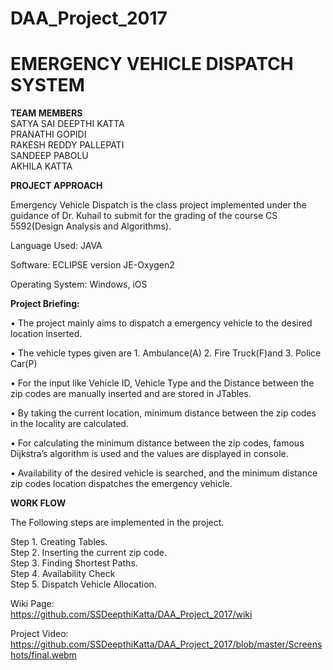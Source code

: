# DAA_Project_2017   

# EMERGENCY VEHICLE DISPATCH SYSTEM   
   
**TEAM MEMBERS**   
SATYA SAI DEEPTHI KATTA   
PRANATHI GOPIDI   
RAKESH REDDY PALLEPATI   
SANDEEP PABOLU   
AKHILA KATTA   
   
   
   **PROJECT APPROACH**   
   
Emergency Vehicle Dispatch is the class project implemented under the guidance of          Dr. Kuhail to submit for the grading of the course CS 5592(Design Analysis and Algorithms).    

Language Used: JAVA   

Software: ECLIPSE version JE-Oxygen2  

Operating System: Windows, iOS   
    
  **Project Briefing:**   
  
•	The project mainly aims to dispatch a emergency vehicle to the desired location inserted.   

•	The vehicle types given are 1. Ambulance(A) 2. Fire Truck(F)and 3. Police Car(P)  

•	For the input like Vehicle ID, Vehicle Type and the Distance between the zip codes are manually inserted and are stored in JTables.   

•	 By taking the current location, minimum distance between the zip codes in the locality are calculated.    

•	For calculating the minimum distance between the zip codes, famous Dijkstra’s algorithm is used and the values are displayed in console.    

•	Availability of the desired vehicle is searched, and the minimum distance zip codes location dispatches the emergency vehicle.   

**WORK FLOW**   

The Following steps are implemented in the project.   

Step 1. Creating Tables.    
Step 2. Inserting the current zip code.     
Step 3. Finding Shortest Paths.    
Step 4. Availability Check    
Step 5. Dispatch Vehicle Allocation.    

Wiki Page:  
https://github.com/SSDeepthiKatta/DAA_Project_2017/wiki    
   
Project Video:   
https://github.com/SSDeepthiKatta/DAA_Project_2017/blob/master/Screenshots/final.webm   



